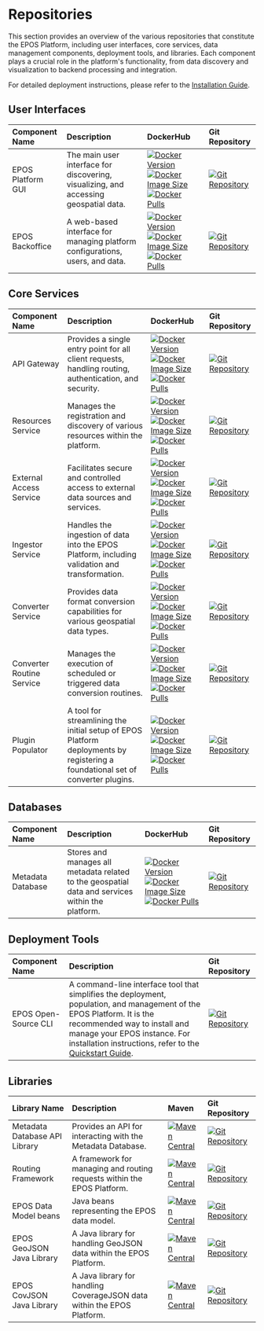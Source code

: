 # Repositories

This section provides an overview of the various repositories that constitute the EPOS Platform, including user interfaces, core services, data management components, deployment tools, and libraries. Each component plays a crucial role in the platform's functionality, from data discovery and visualization to backend processing and integration.

For detailed deployment instructions, please refer to the [Installation Guide](../installation/index.md).

## User Interfaces

| Component Name   | Description                                                                          | DockerHub                                                                                                                                                                                                                                                                                                                                                                                                  | Git Repository                                                                                                                                        |
| :--------------- | :----------------------------------------------------------------------------------- | :--------------------------------------------------------------------------------------------------------------------------------------------------------------------------------------------------------------------------------------------------------------------------------------------------------------------------------------------------------------------------------------------------------- | :---------------------------------------------------------------------------------------------------------------------------------------------------- |
| EPOS Platform GUI | The main user interface for discovering, visualizing, and accessing geospatial data. | [![Docker Version](https://img.shields.io/docker/v/epos/data-portal)](https://hub.docker.com/r/epos/data-portal) [![Docker Image Size](https://img.shields.io/docker/image-size/epos/data-portal)](https://hub.docker.com/r/epos/data-portal) [![Docker Pulls](https://img.shields.io/docker/pulls/epos/data-portal)](https://hub.docker.com/r/epos/data-portal)                                           | [![Git Repository](https://img.shields.io/badge/Git-open%20repository-white?logoColor=fff&style=flat)](https://github.com/epos-eu/data-portal)        |
| EPOS Backoffice  | A web-based interface for managing platform configurations, users, and data.         | [![Docker Version](https://img.shields.io/docker/v/epos/backoffice-service)](https://hub.docker.com/r/epos/backoffice-service) [![Docker Image Size](https://img.shields.io/docker/image-size/epos/backoffice-service)](https://hub.docker.com/r/epos/backoffice-service) [![Docker Pulls](https://img.shields.io/docker/pulls/epos/backoffice-service)](https://hub.docker.com/r/epos/backoffice-service) | [![Git Repository](https://img.shields.io/badge/Git-open%20repository-white?logoColor=fff&style=flat)](https://github.com/epos-eu/backoffice-service) |

## Core Services

| Component Name            | Description                                                                                                                    | DockerHub                                                                                                                                                                                                                                                                                                                                                                                                                                | Git Repository                                                                                                                                             |
| :------------------------ | :----------------------------------------------------------------------------------------------------------------------------- | :--------------------------------------------------------------------------------------------------------------------------------------------------------------------------------------------------------------------------------------------------------------------------------------------------------------------------------------------------------------------------------------------------------------------------------------- | :--------------------------------------------------------------------------------------------------------------------------------------------------------- |
| API Gateway               | Provides a single entry point for all client requests, handling routing, authentication, and security.                         | [![Docker Version](https://img.shields.io/docker/v/epos/epos-api-gateway)](https://hub.docker.com/r/epos/epos-api-gateway) [![Docker Image Size](https://img.shields.io/docker/image-size/epos/epos-api-gateway)](https://hub.docker.com/r/epos/epos-api-gateway) [![Docker Pulls](https://img.shields.io/docker/pulls/epos/epos-api-gateway)](https://hub.docker.com/r/epos/epos-api-gateway)                                           | [![Git Repository](https://img.shields.io/badge/Git-open%20repository-white?logoColor=fff&style=flat)](https://github.com/epos-eu/epos-api-gateway)        |
| Resources Service         | Manages the registration and discovery of various resources within the platform.                                               | [![Docker Version](https://img.shields.io/docker/v/epos/resources-service)](https://hub.docker.com/r/epos/resources-service) [![Docker Image Size](https://img.shields.io/docker/image-size/epos/resources-service)](https://hub.docker.com/r/epos/resources-service) [![Docker Pulls](https://img.shields.io/docker/pulls/epos/resources-service)](https://hub.docker.com/r/epos/resources-service)                                     | [![Git Repository](https://img.shields.io/badge/Git-open%20repository-white?logoColor=fff&style=flat)](https://github.com/epos-eu/resources-service)       |
| External Access Service   | Facilitates secure and controlled access to external data sources and services.                                                | [![Docker Version](https://img.shields.io/docker/v/epos/external-access-service)](https://hub.docker.com/r/epos/external-access-service) [![Docker Image Size](https://img.shields.io/docker/image-size/epos/external-access-service)](https://hub.docker.com/r/epos/external-access-service) [![Docker Pulls](https://img.shields.io/docker/pulls/epos/external-access-service)](https://hub.docker.com/r/epos/external-access-service) | [![Git Repository](https://img.shields.io/badge/Git-open%20repository-white?logoColor=fff&style=flat)](https://github.com/epos-eu/external-access-service) |
| Ingestor Service          | Handles the ingestion of data into the EPOS Platform, including validation and transformation.                                 | [![Docker Version](https://img.shields.io/docker/v/epos/ingestor-service)](https://hub.docker.com/r/epos/ingestor-service) [![Docker Image Size](https://img.shields.io/docker/image-size/epos/ingestor-service)](https://hub.docker.com/r/epos/ingestor-service) [![Docker Pulls](https://img.shields.io/docker/pulls/epos/ingestor-service)](https://hub.docker.com/r/epos/ingestor-service)                                           | [![Git Repository](https://img.shields.io/badge/Git-open%20repository-white?logoColor=fff&style=flat)](https://github.com/epos-eu/ingestor-service)        |
| Converter Service         | Provides data format conversion capabilities for various geospatial data types.                                                | [![Docker Version](https://img.shields.io/docker/v/epos/converter-service-go)](https://hub.docker.com/r/epos/converter-service-go) [![Docker Image Size](https://img.shields.io/docker/image-size/epos/converter-service-go)](https://hub.docker.com/r/epos/converter-service-go) [![Docker Pulls](https://img.shields.io/docker/pulls/epos/converter-service-go)](https://hub.docker.com/r/epos/converter-service-go)                   | [![Git Repository](https://img.shields.io/badge/Git-open%20repository-white?logoColor=fff&style=flat)](https://github.com/epos-eu/converter-service-go)    |
| Converter Routine Service | Manages the execution of scheduled or triggered data conversion routines.                                                      | [![Docker Version](https://img.shields.io/docker/v/epos/converter-routine-go)](https://hub.docker.com/r/epos/converter-routine-go) [![Docker Image Size](https://img.shields.io/docker/image-size/epos/converter-routine-go)](https://hub.docker.com/r/epos/converter-routine-go) [![Docker Pulls](https://img.shields.io/docker/pulls/epos/converter-routine-go)](https://hub.docker.com/r/epos/converter-routine-go)                   | [![Git Repository](https://img.shields.io/badge/Git-open%20repository-white?logoColor=fff&style=flat)](https://github.com/epos-eu/converter-routine-go)    |
| Plugin Populator          | A tool for streamlining the initial setup of EPOS Platform deployments by registering a foundational set of converter plugins. | [![Docker Version](https://img.shields.io/docker/v/epos/epos-plugin-populator)](https://hub.docker.com/r/epos/epos-plugin-populator) [![Docker Image Size](https://img.shields.io/docker/image-size/epos/epos-plugin-populator)](https://hub.docker.com/r/epos/epos-plugin-populator) [![Docker Pulls](https://img.shields.io/docker/pulls/epos/epos-plugin-populator)](https://hub.docker.com/r/epos/epos-plugin-populator)             | [![Git Repository](https://img.shields.io/badge/Git-open%20repository-white?logoColor=fff&style=flat)](https://github.com/epos-eu/epos-plugin-populator)   |

## Databases

| Component Name    | Description                                                                                      | DockerHub                                                                                                                                                                                                                                                                                                                                                                                                                                      | Git Repository                                                                                                                                       |
| :---------------- | :----------------------------------------------------------------------------------------------- | :--------------------------------------------------------------------------------------------------------------------------------------------------------------------------------------------------------------------------------------------------------------------------------------------------------------------------------------------------------------------------------------------------------------------------------------------- | :--------------------------------------------------------------------------------------------------------------------------------------------------- |
| Metadata Database | Stores and manages all metadata related to the geospatial data and services within the platform. | [![Docker Version](https://img.shields.io/docker/v/epos/metadata-database-deploy)](https://hub.docker.com/r/epos/metadata-database-deploy) [![Docker Image Size](https://img.shields.io/docker/image-size/epos/metadata-database-deploy)](https://hub.docker.com/r/epos/metadata-database-deploy) [![Docker Pulls](https://img.shields.io/docker/pulls/epos/metadata-database-deploy)](https://hub.docker.com/r/epos/metadata-database-deploy) | [![Git Repository](https://img.shields.io/badge/Git-open%20repository-white?logoColor=fff&style=flat)](https://github.com/epos-eu/metadata-database) |

## Deployment Tools

| Component Name       | Description                                                                                                                                                                                                                                                          | Git Repository                                                                                                                                     |
| :------------------- | :------------------------------------------------------------------------------------------------------------------------------------------------------------------------------------------------------------------------------------------------------------------- | :------------------------------------------------------------------------------------------------------------------------------------------------- |
| EPOS Open-Source CLI | A command-line interface tool that simplifies the deployment, population, and management of the EPOS Platform. It is the recommended way to install and manage your EPOS instance. For installation instructions, refer to the [Quickstart Guide](../quickstart.md). | [![Git Repository](https://img.shields.io/badge/Git-open%20repository-white?logoColor=fff&style=flat)](https://github.com/epos-eu/epos-opensource) |

## Libraries

| Library Name                  | Description                                                             | Maven                                                                                                                                                                                                                              | Git Repository                                                                                                                                               |
| :---------------------------- | :---------------------------------------------------------------------- | :--------------------------------------------------------------------------------------------------------------------------------------------------------------------------------------------------------------------------------- | :----------------------------------------------------------------------------------------------------------------------------------------------------------- |
| Metadata Database API Library | Provides an API for interacting with the Metadata Database.             | [![Maven Central](https://maven-badges.herokuapp.com/maven-central/org.epos-eu.ics-c/db-api/badge.svg)](https://maven-badges.herokuapp.com/maven-central/org.epos-eu.ics-c/db-api/badge.svg)                                       | [![Git Repository](https://img.shields.io/badge/Git-open%20repository-white?logoColor=fff&style=flat)](https://github.com/epos-eu/db-api)                    |
| Routing Framework             | A framework for managing and routing requests within the EPOS Platform. | [![Maven Central](https://maven-badges.herokuapp.com/maven-central/org.epos-eu.ics-c/router-framework/badge.svg)](https://maven-badges.herokuapp.com/maven-central/org.epos-eu.ics-c/router-framework/badge.svg)                   | [![Git Repository](https://img.shields.io/badge/Git-open%20repository-white?logoColor=fff&style=flat)](https://github.com/epos-eu/routingframework)          |
| EPOS Data Model beans         | Java beans representing the EPOS data model.                            | [![Maven Central](https://maven-badges.herokuapp.com/maven-central/org.epos-eu.ics-c/epos-data-model-beans/badge.svg)](https://maven-badges.herokuapp.com/maven-central/org.epos-eu.ics-c/epos-data-model-beans/badge.svg)         | [![Git Repository](https://img.shields.io/badge/Git-open%20repository-white?logoColor=fff&style=flat)](https://github.com/epos-eu/epos-datamodel-beans)      |
| EPOS GeoJSON Java Library     | A Java library for handling GeoJSON data within the EPOS Platform.      | [![Maven Central](https://maven-badges.herokuapp.com/maven-central/org.epos-eu.ics-c/epos-geojson-java-library/badge.svg)](https://maven-badges.herokuapp.com/maven-central/org.epos-eu.ics-c/epos-geojson-java-library/badge.svg) | [![Git Repository](https://img.shields.io/badge/Git-open%20repository-white?logoColor=fff&style=flat)](https://github.com/epos-eu/epos-geojson-java-library) |
| EPOS CovJSON Java Library     | A Java library for handling CoverageJSON data within the EPOS Platform. | [![Maven Central](https://maven-badges.herokuapp.com/maven-central/org.epos-eu.ics-c/epos-covjson-java-library/badge.svg)](https://maven-badges.herokuapp.com/maven-central/org.epos-eu.ics-c/epos-covjson-java-library/badge.svg) | [![Git Repository](https://img.shields.io/badge/Git-open%20repository-white?logoColor=fff&style=flat)](https://github.com/epos-eu/epos-covjson-java-library) |
